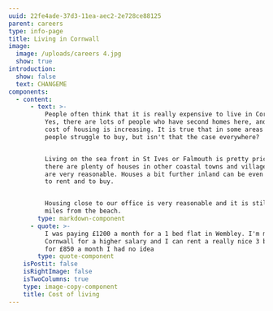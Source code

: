 ```yaml
---
uuid: 22fe4ade-37d3-11ea-aec2-2e728ce88125
parent: careers
type: info-page
title: Living in Cornwall
image:
  image: /uploads/careers 4.jpg
  show: true
introduction:
  show: false
  text: CHANGEME
components:
  - content:
      - text: >-
          People often think that it is really expensive to live in Cornwall.
          Yes, there are lots of people who have second homes here, and yes the
          cost of housing is increasing. It is true that in some areas local
          people struggle to buy, but isn't that the case everywhere? 


          Living on the sea front in St Ives or Falmouth is pretty pricey, but
          there are plenty of houses in other coastal towns and villages which
          are very reasonable. Houses a bit further inland can be even cheaper
          to rent and to buy. 


          Housing close to our office is very reasonable and it is still only 4
          miles from the beach.
        type: markdown-component
      - quote: >-
          I was paying £1200 a month for a 1 bed flat in Wembley. I'm moving to
          Cornwall for a higher salary and I can rent a really nice 3 bed house
          for £850 a month I had no idea
        type: quote-component
    isPostit: false
    isRightImage: false
    isTwoColumns: true
    type: image-copy-component
    title: Cost of living
---
```


